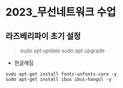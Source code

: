 # 2023_무선네트워크 수업

## 라즈베리파이 초기 설정
> sudo apt update
> sudo apt upgrade
* 한글깨짐
```
sudo apt-get install fonts-unfonts-core -y
sudo apt-get install ibus ibus-hangul -y
```
